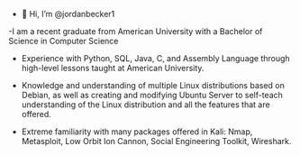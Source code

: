 - 👋 Hi, I’m @jordanbecker1

-I am a recent graduate from American University with a Bachelor of Science in Computer Science

- Experience with Python, SQL, Java, C, and Assembly Language through high-level lessons taught at American University.

- Knowledge and understanding of multiple Linux distributions based on Debian, as well as creating and modifying Ubuntu Server to self-teach understanding of the Linux distribution and all the features that are offered.

- Extreme familiarity with many packages offered in Kali: Nmap, Metasploit, Low Orbit Ion Cannon, Social Engineering Toolkit, Wireshark.
